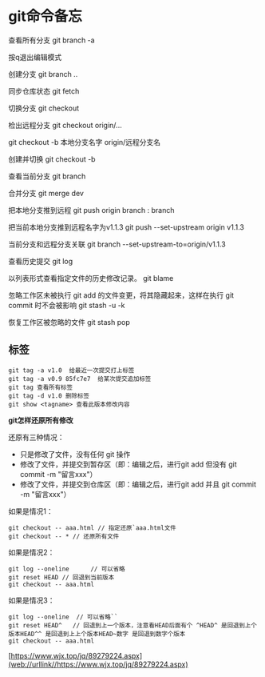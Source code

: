 # git命令备忘

查看所有分支 git branch -a

按q退出编辑模式

创建分支 git branch ..

同步仓库状态 git fetch

切换分支 git checkout

检出远程分支 git checkout origin/...

git checkout -b 本地分支名字 origin/远程分支名

创建并切换 git checkout -b 

查看当前分支 git branch

合并分支 git merge dev

把本地分支推到远程   git push origin  branch : branch 

把当前本地分支推到远程名字为v1.1.3  git push --set-upstream origin v1.1.3

当前分支和远程分支关联 git branch --set-upstream-to=origin/v1.1.3

查看历史提交 git log

以列表形式查看指定文件的历史修改记录。 git blame <file>

忽略工作区未被执行 git add 的文件变更，将其隐藏起来，这样在执行 git commit 时不会被影响  git stash -u -k    

 恢复工作区被忽略的文件   git stash pop          



## 标签

```
git tag -a v1.0  给最近一次提交打上标签
git tag -a v0.9 85fc7e7  给某次提交追加标签
git tag 查看所有标签
git tag -d v1.0 删除标签
git show <tagname> 查看此版本修改内容
```

**git怎样还原所有修改**

还原有三种情况：

- 只是修改了文件，没有任何 git 操作
- 修改了文件，并提交到暂存区（即：编辑之后，进行git add 但没有 git commit -m "留言xxx"）
- 修改了文件，并提交到仓库区（即：编辑之后，进行git add 并且 git commit -m "留言xxx"）

如果是情况1：

```
git checkout -- aaa.html // 指定还原`aaa.html文件
git checkout -- * // 还原所有文件
```

如果是情况2：

```
git log --oneline      // 可以省略
git reset HEAD // 回退到当前版本
git checkout -- aaa.html
```

如果是情况3：

```
git log --oneline  // 可以省略``
git reset HEAD^   // 回退到上一个版本，注意看HEAD后面有个 ^HEAD^ 是回退到上个版本HEAD^^ 是回退到上上个版本HEAD~数字 是回退到数字个版本
git checkout -- aaa.html
```

[https://www.wjx.top/jq/89279224.aspx](web://urllink//https://www.wjx.top/jq/89279224.aspx) 